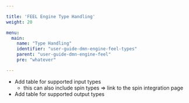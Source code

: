 ```yaml
---

title: 'FEEL Engine Type Handling'
weight: 20

menu:
  main:
    name: "Type Handling"
    identifier: "user-guide-dmn-engine-feel-types"
    parent: "user-guide-dmn-engine-feel"
    pre: "whatever"

---
```


* Add table for supported input types
    * this can also include spin types => link to the spin integration page
* Add table for supported output types
